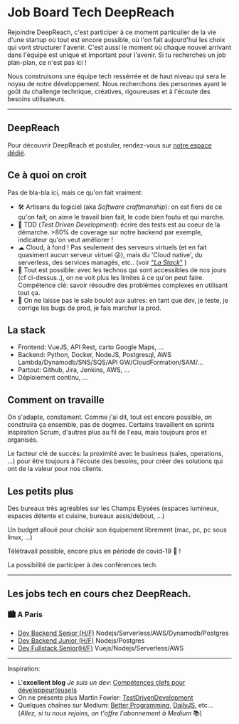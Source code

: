 # Job Board Tech DeepReach

Rejoindre DeepReach, c'est participer à ce moment particulier de la vie d'une startup où tout est encore possible, où l'on fait aujourd'hui les choix qui vont structurer l'avenir. C'est aussi le moment où chaque nouvel arrivant dans l'équipe est unique et important pour l'avenir. Si tu recherches un job plan-plan, ce n'est pas ici !

Nous construisons une équipe tech ressérrée et de haut niveau qui sera le noyau de notre développement. Nous recherchons des personnes ayant le goût du challenge technique, créatives, rigoureuses et à l'écoute des besoins utilisateurs.

---

## DeepReach

Pour découvrir DeepReach et postuler, rendez-vous sur [notre espace dédié](https://www.welcometothejungle.com/fr/companies/deepreach).

## Ce à quoi on croit

Pas de bla-bla ici, mais ce qu'on fait vraiment:

- 🛠 Artisans du logiciel (aka _Software craftmanship_): on est fiers de ce qu'on fait, on aime le travail bien fait, le code bien foutu et qui marche.
- 🔬 TDD (_Test Driven Development_): écrire des tests est au coeur de la démarche. >80% de coverage sur notre backend par exemple, indicateur qu'on veut améliorer !
- ☁ Cloud, à fond ! Pas seulement des serveurs virtuels (et en fait quasiment aucun serveur virtuel 😜), mais du 'Cloud native', du serverless, des services managés, etc.. (voir ["_La Stack_"](#La-Stack) )
- 🚀 Tout est possible: avec les technos qui sont accessibles de nos jours (cf ci-dessus..), on ne voit plus les limites à ce qu'on peut faire. Compétence clé: savoir résoudre des problèmes complexes en utilisant tout ça.
- 💩 On ne laisse pas le sale boulot aux autres: en tant que dev, je teste, je corrige les bugs de prod, je fais marcher la prod.

## La stack

- Frontend: VueJS, API Rest, carto Google Maps, ...
- Backend: Python, Docker, NodeJS, Postgresql, AWS Lambda/Dynamodb/SNS/SQS/API GW/CloudFormation/SAM/...
- Partout: Github, Jira, Jenkins, AWS, ...
- Déploiement continu, ...

## Comment on travaille

On s'adapte, constament. Comme j'ai dit, tout est encore possible, on construira ça ensemble, pas de dogmes. Certains travaillent en sprints inspiration Scrum, d'autres plus au fil de l'eau, mais toujours pros et organisés.

Le facteur clé de succès: la proximité avec le business (sales, operations, ...) pour être toujours à l'écoute des besoins, pour créer des solutions qui ont de la valeur pour nos clients.

## Les petits plus

Des bureaux très agréables sur les Champs Elysées (espaces lumineux, espaces détente et cuisine, bureaux assis/debout, ...)

Un budget alloué pour choisir son équipement librement (mac, pc, pc sous linux, ...)

Télétravail possible, encore plus en période de covid-19 🦟 !

La possibilité de participer à des conférences tech.

---

## Les jobs tech en cours chez DeepReach.

### 🏙 A Paris

- [Dev Backend Senior (H/F)](Dev-Backend-Senior.md) Nodejs/Serverless/AWS/Dynamodb/Postgres
- [Dev Backend Junior (H/F)](Dev-Backend-Junior.md) Nodejs/Postgres
- [Dev Fullstack Senior(H/F)](Dev-Fullstack-Senior.md) Vuejs/Nodejs/Serverless/AWS

---

Inspiration:

- L'**excellent blog** _Je suis un dev_: [Compétences clefs pour développeur(euse)s](https://www.jesuisundev.com/competences-clefs-pour-developpeurs/)
- On ne présente plus Martin Fowler: [TestDrivenDevelopment](https://martinfowler.com/bliki/TestDrivenDevelopment.html)
- Quelques chaînes sur Medium: [Better Programming](https://medium.com/better-programming), [DailyJS](https://medium.com/dailyjs), etc... (_Allez, si tu nous rejoins, on t'offre l'abonnement à Medium_ 📚)
